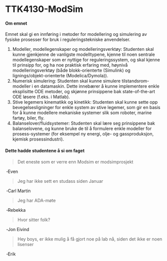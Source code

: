 # TTK4130-ModSim

#### Om emnet
Emnet skal gi en innføring i metoder for modellering og simulering av fysiske prosesser for bruk i reguleringstekniske anvendelser. 
1. Modeller, modellegenskaper og modelleringsverktøy: 
Studenten skal kunne gjenkjenne de vanligste modelltypene, kjenne til noen sentrale modellegenskaper som er nyttige for reguleringssystem, og skal kjenne til prinsipp for, og ha noe praktisk erfaring med, høynivå modelleringsverktøy (både blokk-orienterte (Simulink) og lignings/objekt-orienterte (Modelica/Dymola)). 
2. Numerisk simulering: 
Studenten skal kunne simulere tilstandsrom-modeller i en datamaskin. Dette innebærer å kunne implementere enkle eksplisitte ODE metoder, og skjønne prinsippene bak state-of-the-art ODE løsere (f.eks. i Matlab). 
3. Stive legemers kinematikk og kinetikk: 
Studenten skal kunne sette opp bevegelsesligninger for enkle system av stive legemer, som gir en basis for å kunne modellere mekaniske systemer slik som roboter, marine fartøy, biler, fly. 
4. Balanselover/fluidsystemer: 
Studenten skal lære seg prinsippene bak balanselovene, og kunne bruke de til å formulere enkle modeller for prosess-systemer (for eksempel ny energi, olje- og gassproduksjon, kjemisk prosessindustri).

#### Dette hadde studentene å si om faget

>Det eneste som er verre enn Modsim er modsimprosjekt

╶Even


> Jeg har ikke sett en studass siden Januar

╶Carl Martin

> Jeg har ADA-møte

╶Rebekka

> Hvor sitter folk?

╶Jon Eivind

>Hey boys, er ikke mulig å få gjort noe på lab nå, siden det ikke er noen lisenser

╶Erik